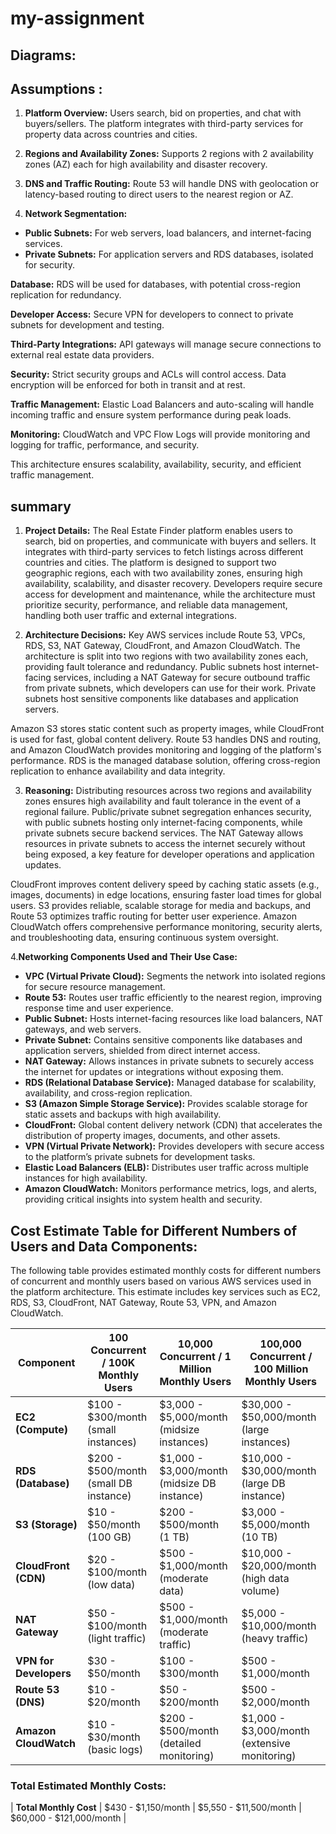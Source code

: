 # my-assignment

## Diagrams:

## Assumptions :
1. **Platform Overview:** Users search, bid on properties, and chat with buyers/sellers. The platform integrates with third-party services for property data across countries and cities.

2. **Regions and Availability Zones:** Supports 2 regions with 2 availability zones (AZ) each for high availability and disaster recovery.

3. **DNS and Traffic Routing:** Route 53 will handle DNS with geolocation or latency-based routing to direct users to the nearest region or AZ.

4. **Network Segmentation:**

- **Public Subnets:** For web servers, load balancers, and internet-facing services.
- **Private Subnets:** For application servers and RDS databases, isolated for security.

**Database:** RDS will be used for databases, with potential cross-region replication for redundancy.

**Developer Access:** Secure VPN for developers to connect to private subnets for development and testing.

**Third-Party Integrations:** API gateways will manage secure connections to external real estate data providers.

**Security:** Strict security groups and ACLs will control access. Data encryption will be enforced for both in transit and at rest.

**Traffic Management:** Elastic Load Balancers and auto-scaling will handle incoming traffic and ensure system performance during peak loads.

**Monitoring:** CloudWatch and VPC Flow Logs will provide monitoring and logging for traffic, performance, and security.

This architecture ensures scalability, availability, security, and efficient traffic management.

## summary

1. **Project Details:**
The Real Estate Finder platform enables users to search, bid on properties, and communicate with buyers and sellers. It integrates with third-party services to fetch listings across different countries and cities. The platform is designed to support two geographic regions, each with two availability zones, ensuring high availability, scalability, and disaster recovery. Developers require secure access for development and maintenance, while the architecture must prioritize security, performance, and reliable data management, handling both user traffic and external integrations.

2. **Architecture Decisions:**
Key AWS services include Route 53, VPCs, RDS, S3, NAT Gateway, CloudFront, and Amazon CloudWatch. The architecture is split into two regions with two availability zones each, providing fault tolerance and redundancy. Public subnets host internet-facing services, including a NAT Gateway for secure outbound traffic from private subnets, which developers can use for their work. Private subnets host sensitive components like databases and application servers.

Amazon S3 stores static content such as property images, while CloudFront is used for fast, global content delivery. Route 53 handles DNS and routing, and Amazon CloudWatch provides monitoring and logging of the platform's performance. RDS is the managed database solution, offering cross-region replication to enhance availability and data integrity.

3. **Reasoning:**
Distributing resources across two regions and availability zones ensures high availability and fault tolerance in the event of a regional failure. Public/private subnet segregation enhances security, with public subnets hosting only internet-facing components, while private subnets secure backend services. The NAT Gateway allows resources in private subnets to access the internet securely without being exposed, a key feature for developer operations and application updates.

CloudFront improves content delivery speed by caching static assets (e.g., images, documents) in edge locations, ensuring faster load times for global users. S3 provides reliable, scalable storage for media and backups, and Route 53 optimizes traffic routing for better user experience. Amazon CloudWatch offers comprehensive performance monitoring, security alerts, and troubleshooting data, ensuring continuous system oversight.

4.**Networking Components Used and Their Use Case:**

- **VPC (Virtual Private Cloud):** Segments the network into isolated regions for secure resource management.
- **Route 53:** Routes user traffic efficiently to the nearest region, improving response time and user experience.
- **Public Subnet:** Hosts internet-facing resources like load balancers, NAT gateways, and web servers.
- **Private Subnet:** Contains sensitive components like databases and application servers, shielded from direct internet access.
- **NAT Gateway:** Allows instances in private subnets to securely access the internet for updates or integrations without exposing them.
- **RDS (Relational Database Service):** Managed database for scalability, availability, and cross-region replication.
- **S3 (Amazon Simple Storage Service):** Provides scalable storage for static assets and backups with high availability.
- **CloudFront:** Global content delivery network (CDN) that accelerates the distribution of property images, documents, and other assets.
- **VPN (Virtual Private Network):** Provides developers with secure access to the platform’s private subnets for development tasks.
- **Elastic Load Balancers (ELB):** Distributes user traffic across multiple instances for high availability.
- **Amazon CloudWatch:** Monitors performance metrics, logs, and alerts, providing critical insights into system health and security.

## Cost Estimate Table for Different Numbers of Users and Data Components:

The following table provides estimated monthly costs for different numbers of concurrent and monthly users based on various AWS services used in the platform architecture. This estimate includes key services such as EC2, RDS, S3, CloudFront, NAT Gateway, Route 53, VPN, and Amazon CloudWatch.

| **Component** | **100 Concurrent / 100K**<br>**Monthly Users** | **10,000 Concurrent / 1 Million**<br>**Monthly Users** | **100,000 Concurrent / 100 Million**<br>**Monthly Users** |
|----------------------------|-----------------------------------------------|--------------------------------------------------------|-----------------------------------------------------------|
| **EC2 (Compute)**           | $100 - $300/month<br>(small instances)        | $3,000 - $5,000/month<br>(midsize instances)            | $30,000 - $50,000/month<br>(large instances)               |
| **RDS (Database)**          | $200 - $500/month<br>(small DB instance)      | $1,000 - $3,000/month<br>(midsize DB instance)          | $10,000 - $30,000/month<br>(large DB instance)             |
| **S3 (Storage)**            | $10 - $50/month<br>(100 GB)                   | $200 - $500/month<br>(1 TB)                             | $3,000 - $5,000/month<br>(10 TB)                           |
| **CloudFront (CDN)**        | $20 - $100/month<br>(low data)                | $500 - $1,000/month<br>(moderate data)                  | $10,000 - $20,000/month<br>(high data volume)              |
| **NAT Gateway**             | $50 - $100/month<br>(light traffic)           | $500 - $1,000/month<br>(moderate traffic)               | $5,000 - $10,000/month<br>(heavy traffic)                  |
| **VPN for Developers**      | $30 - $50/month                               | $100 - $300/month                                       | $500 - $1,000/month                                        |
| **Route 53 (DNS)**          | $10 - $20/month                               | $50 - $200/month                                        | $500 - $2,000/month                                        |
| **Amazon CloudWatch**       | $10 - $30/month<br>(basic logs)               | $200 - $500/month<br>(detailed monitoring)              | $1,000 - $3,000/month<br>(extensive monitoring)            |

### Total Estimated Monthly Costs:
| **Total Monthly Cost**      | $430 - $1,150/month                            | $5,550 - $11,500/month                                      | $60,000 - $121,000/month                                     |
